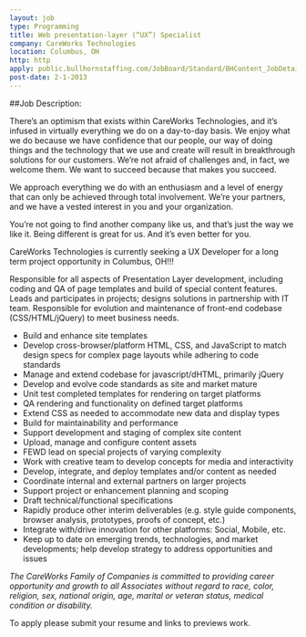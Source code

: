 ```yaml
---
layout: job
type: Programming
title: Web presentation-layer (“UX”) Specialist
company: CareWorks Technologies
location: Columbus, OH 
http: http
apply: public.bullhornstaffing.com/JobBoard/Standard/BHContent_JobDetail.cfm?jobPostingID=7352&privateLabelID=3701
post-date: 2-1-2013
---
```


##Job Description:

There’s an optimism that exists within CareWorks Technologies, and it’s infused in virtually everything we do on a day-to-day basis. We enjoy what we do because we have confidence that our people, our way of doing things and the technology that we use and create will result in breakthrough solutions for our customers. We’re not afraid of challenges and, in fact, we welcome them. We want to succeed because that makes you succeed.

We approach everything we do with an enthusiasm and a level of energy that can only be achieved through total involvement. We’re your partners, and we have a vested interest in you and your organization.

You’re not going to find another company like us, and that’s just the way we like it. Being different is great for us. And it’s even better for you.

CareWorks Technologies is currently seeking a UX Developer for a long term project opportunity in Columbus, OH!!!

Responsible for all aspects of Presentation Layer development, including coding and QA of page templates and build of special content features. Leads and participates in projects; designs solutions in partnership with IT team. Responsible for evolution and maintenance of front-end codebase (CSS/HTML/jQuery) to meet business needs. 

* Build and enhance site templates 
* Develop cross-browser/platform HTML, CSS, and JavaScript to match design specs for complex page layouts while adhering to code standards 
* Manage and extend codebase for javascript/dHTML, primarily jQuery 
* Develop and evolve code standards as site and market mature 
* Unit test completed templates for rendering on target platforms 
* QA rendering and functionality on defined target platforms 
* Extend CSS as needed to accommodate new data and display types 
* Build for maintainability and performance 
* Support development and staging of complex site content 
* Upload, manage and configure content assets 
* FEWD lead on special projects of varying complexity 
* Work with creative team to develop concepts for media and interactivity 
* Develop, integrate, and deploy templates and/or content as needed 
* Coordinate internal and external partners on larger projects 
* Support project or enhancement planning and scoping 
* Draft technical/functional specifications 
* Rapidly produce other interim deliverables (e.g. style guide components, browser analysis, prototypes, proofs of concept, etc.) 
* Integrate with/drive innovation for other platforms: Social, Mobile, etc. 
* Keep up to date on emerging trends, technologies, and market developments; help develop strategy to address opportunities and issues

*The CareWorks Family of Companies is committed to providing career opportunity and growth to all Associates without regard to race, color, religion, sex, national origin, age, marital or veteran status, medical condition or disability.*

To apply please submit your resume and links to previews work.
